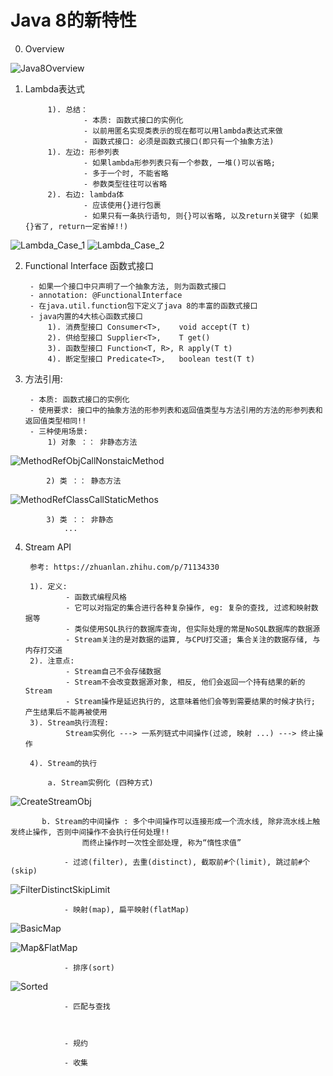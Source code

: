 # Java 8的新特性

0. Overview

![Java8Overview](image/Java8Overview.png)
        

1. Lambda表达式
            
            1). 总结：
                    - 本质: 函数式接口的实例化
                    - 以前用匿名实现类表示的现在都可以用lambda表达式来做
                    - 函数式接口: 必须是函数式接口(即只有一个抽象方法)
            1). 左边: 形参列表
                    - 如果lambda形参列表只有一个参数, 一堆()可以省略; 
                    - 多于一个时, 不能省略
                    - 参数类型往往可以省略
            2). 右边: lambda体
                    - 应该使用{}进行包裹
                    - 如果只有一条执行语句, 则{}可以省略, 以及return关键字 (如果{}省了, return一定省掉!!)

![Lambda_Case_1](image/Lambda_Case_1.png)
![Lambda_Case_2](image/Lambda_Case_2.png)

                    
2. Functional Interface 函数式接口

        - 如果一个接口中只声明了一个抽象方法, 则为函数式接口
        - annotation: @FunctionalInterface
        - 在java.util.function包下定义了java 8的丰富的函数式接口
        - java内置的4大核心函数式接口
            1). 消费型接口 Consumer<T>,    void accept(T t)
            2). 供给型接口 Supplier<T>,    T get()
            3). 函数型接口 Function<T, R>, R apply(T t)
            4). 断定型接口 Predicate<T>,   boolean test(T t)


3. 方法引用:
        
        - 本质: 函数式接口的实例化
        - 使用要求: 接口中的抽象方法的形参列表和返回值类型与方法引用的方法的形参列表和返回值类型相同!!
        - 三种使用场景:
            1) 对象 ：： 非静态方法
![MethodRefObjCallNonstaicMethod](image/MethodRefObjCallNonstaicMethod.png)
    
            2) 类 ：： 静态方法
![MethodRefClassCallStaticMethos](image/MethodRefClassCallStaticMethos.png)
            
            3) 类 ：： 非静态
                ...


4. Stream API
        
        参考: https://zhuanlan.zhihu.com/p/71134330
        
        1). 定义:
                - 函数式编程风格
                - 它可以对指定的集合进行各种复杂操作, eg: 复杂的查找, 过滤和映射数据等
                - 类似使用SQL执行的数据库查询, 但实际处理的常是NoSQL数据库的数据源
                - Stream关注的是对数据的运算, 与CPU打交道; 集合关注的数据存储, 与内存打交道
        2). 注意点:
                - Stream自己不会存储数据
                - Stream不会改变数据源对象, 相反, 他们会返回一个持有结果的新的Stream
                - Stream操作是延迟执行的, 这意味着他们会等到需要结果的时候才执行; 产生结果后不能再被使用
        3). Stream执行流程:
                Stream实例化 ---> 一系列链式中间操作(过滤, 映射 ...) ---> 终止操作
        
        4). Stream的执行
        
            a. Stream实例化 (四种方式)
            
![CreateStreamObj](image/CreateStreamObj.png)

           b. Stream的中间操作 : 多个中间操作可以连接形成一个流水线, 除非流水线上触发终止操作, 否则中间操作不会执行任何处理!!
                    而终止操作时一次性全部处理, 称为“惰性求值”
                    
                - 过滤(filter), 去重(distinct), 截取前#个(limit), 跳过前#个(skip)
                
![FilterDistinctSkipLimit](image/FilterDistinctSkipLimit.png)
        
                - 映射(map), 扁平映射(flatMap)

![BasicMap](image/BasicMap.png)

![Map&FlatMap](image/Map&FlatMap.png)

                - 排序(sort)
                
![Sorted](image/Sorted.png)
                
                - 匹配与查找
                

                
                - 规约
                
                - 收集
